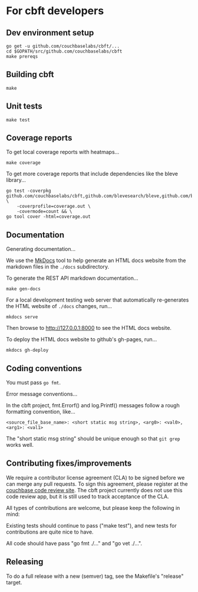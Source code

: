 # For cbft developers

## Dev environment setup

    go get -u github.com/couchbaselabs/cbft/...
    cd $GOPATH/src/github.com/couchbaselabs/cbft
    make prereqs

## Building cbft

    make

## Unit tests

    make test

## Coverage reports

To get local coverage reports with heatmaps...

    make coverage

To get more coverage reports that include dependencies like the bleve library...

    go test -coverpkg github.com/couchbaselabs/cbft,github.com/blevesearch/bleve,github.com/blevesearch/bleve/index \
        -coverprofile=coverage.out \
        -covermode=count && \
    go tool cover -html=coverage.out

## Documentation

Generating documentation...

We use the [MkDocs](http://mkdocs.org) tool to help generate an HTML
docs website from the markdown files in the ```./docs``` subdirectory.

To generate the REST API markdown documentation...

    make gen-docs

For a local development testing web server that automatically
re-generates the HTML website of ```./docs``` changes, run...

    mkdocs serve

Then browse to http://127.0.0.1:8000 to see the HTML docs website.

To deploy the HTML docs website to github's gh-pages, run...

    mkdocs gh-deploy

## Coding conventions

You must pass ```go fmt```.

Error message conventions...

In the cbft project, fmt.Errorf() and log.Printf() messages follow a
rough formatting convention, like...

    <source_file_base_name>: <short static msg string>, <arg0>: <val0>, <arg1>: <val1>

The "short static msg string" should be unique enough so that ```git grep```
works well.

## Contributing fixes/improvements

We require a contributor license agreement (CLA) to be signed before
we can merge any pull requests.  To sign this agreement, please
register at the [couchbase code review
site](http://review.couchbase.org/). The cbft project currently does
not use this code review app, but it is still used to track acceptance
of the CLA.

All types of contributions are welcome, but please keep the following
in mind:

Existing tests should continue to pass ("make test"), and new tests
for contributions are quite nice to have.

All code should have pass "go fmt ./..." and "go vet ./...".

## Releasing

To do a full release with a new (semver) tag, see the Makefile's
"release" target.
